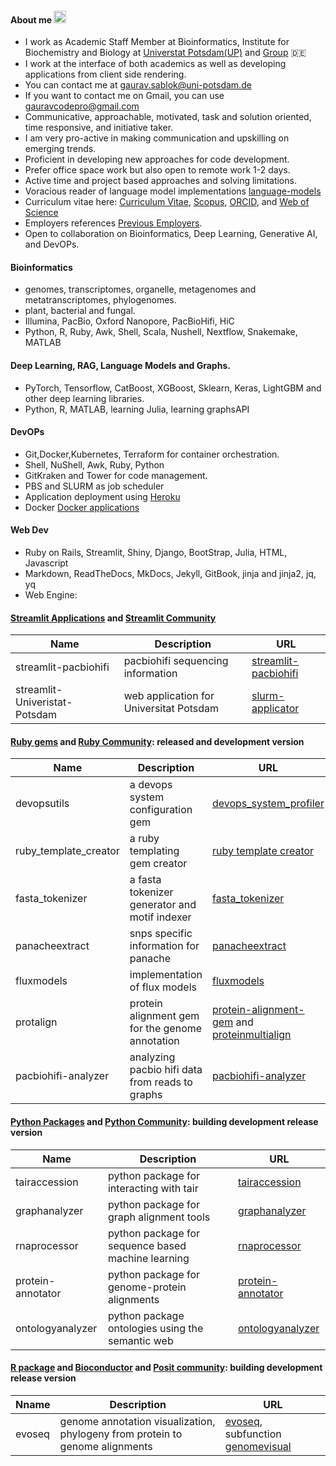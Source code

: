 #### About me <img width="20" height="20" src="https://img.icons8.com/dotty/100/parse-resumes.png" alt="parse-resumes"/>
 - I work as Academic Staff Member at Bioinformatics, Institute for Biochemistry and Biology at [Universtat Potsdam(UP)](https://www.uni-potsdam.de/de/) and [Group](https://www.uni-potsdam.de/en/ibb-bioinformatik/members/gaurav-sablok) :de:
 - I work at the interface of both academics as well as developing applications from client side rendering. 
 - You can contact me at [gaurav.sablok@uni-potsdam.de](mailto:gaurav.sablok@uni-potsdam.de)
 - If you want to contact me on Gmail, you can use [gauravcodepro@gmail.com](mailto:gauravcodepro@gmail.com)
 - Communicative, approachable, motivated, task and solution oriented, time responsive, and initiative taker.
 - I am very pro-active in making communication and upskilling on emerging trends.
 - Proficient in developing new approaches for code development.
 - Prefer office space work but also open to remote work 1-2 days.
 - Active time and project based approaches and solving limitations.
 - Voracious reader of language model implementations [language-models](https://paperswithcode.com/)
 - Curriculum vitae here: [Curriculum Vitae](https://drive.google.com/file/d/10M2skWJsLLx_-Hze7rHxH-bTT-2VJ_if/view?usp=sharing), [Scopus](https://www.scopus.com/authid/detail.uri?authorId=36633064300), [ORCID](https://orcid.org/0000-0002-4157-9405), and [Web of Science](https://www.webofscience.com/wos/author/record/C-5940-2014)
 - Employers references [Previous Employers](https://drive.google.com/file/d/1KgQLycgD1S9ztJpt9McQ2yH5lZIUJAgb/view?usp=sharing). 
 - Open to collaboration on Bioinformatics, Deep Learning, Generative AI, and DevOPs.

 #### Bioinformatics
 - genomes, transcriptomes, organelle, metagenomes and metatranscriptomes, phylogenomes. 
 - plant, bacterial and fungal.
 - Illumina, PacBio, Oxford Nanopore, PacBioHifi, HiC
 - Python, R, Ruby, Awk, Shell, Scala, Nushell, Nextflow, Snakemake, MATLAB
 #### Deep Learning, RAG, Language Models and Graphs.
 - PyTorch, Tensorflow, CatBoost, XGBoost, Sklearn, Keras, LightGBM and other deep learning libraries. 
 - Python, R, MATLAB, learning Julia, learning graphsAPI
 #### DevOPs 
 - Git,Docker,Kubernetes, Terraform for container orchestration.
 - Shell, NuShell, Awk, Ruby, Python
 - GitKraken and Tower for code management.
 - PBS and SLURM as job scheduler
 - Application deployment using [Heroku](https://devcenter.heroku.com/)
 - Docker [Docker applications](https://hub.docker.com/u/gauravcodepro)
 #### Web Dev
  - Ruby on Rails, Streamlit, Shiny, Django, BootStrap, Julia, HTML, Javascript
  - Markdown, ReadTheDocs, MkDocs, Jekyll, GitBook, jinja and jinja2, jq, yq
  - Web Engine:

#### [Streamlit Applications](https://streamlit.io/) and [Streamlit Community](https://discuss.streamlit.io/) 
| Name | Description | URL |
|----------|-------------|------|
| streamlit-pacbiohifi | pacbiohifi sequencing information | [streamlit-pacbiohifi](https://pacbiohifi.streamlit.app/) |
| streamlit-Univeristat-Potsdam | web application for Universitat Potsdam | [slurm-applicator](https://sup-application.streamlit.app/) |

#### [Ruby gems](https://rubygems.org/profiles/gauravcodepro) and [Ruby Community](https://www.ruby-forum.com/): released and development version 
| Name | Description | URL |
|----------|-------------|------|
| devopsutils | a devops system configuration gem | [devops_system_profiler](https://github.com/gauravcodepro/devops-system) |
| ruby_template_creator | a ruby templating gem creator | [ruby template creator](https://github.com/gauravcodepro/ruby_gem_creator) |
| fasta_tokenizer | a fasta tokenizer generator and motif indexer | [fasta_tokenizer](https://github.com/gauravcodepro/pacbiohifi-motif-scanner) |
| panacheextract | snps specific information for panache | [panacheextract](https://rubygems.org/gems/panacheextract) |
| fluxmodels | implementation of flux models | [fluxmodels](https://github.com/gauravcodepro/flux-models-ruby) |
| protalign | protein alignment gem for the genome annotation | [protein-alignment-gem](https://github.com/gauravcodepro/proteinalignment-annotation-gem) and [proteinmultialign](https://github.com/gauravcodepro/protein-multialign-gem) |
| pacbiohifi-analyzer | analyzing pacbio hifi data from reads to graphs | [pacbiohifi-analyzer](https://github.com/gauravcodepro/pacbiohifi-analyzer) |

#### [Python Packages](https://pypi.org/user/gauravcodepro/) and [Python Community](https://www.python.org/community/): building development release version 
| Name | Description | URL |
|----------|-------------|------|
| tairaccession |  python package for interacting with tair | [tairaccession](https://github.com/gauravcodepro/tairaccession) |
| graphanalyzer | python package for graph alignment tools | [graphanalyzer](https://github.com/gauravcodepro/graphanalyzer) |
| rnaprocessor | python package for sequence based machine learning | [rnaprocessor](https://github.com/gauravcodepro/rnaprocessor) |
| protein-annotator | python package for genome-protein alignments | [protein-annotator](https://github.com/gauravcodepro/protein-annotator) |
| ontologyanalyzer | python package ontologies using the semantic web | [ontologyanalyzer](https://github.com/gauravcodeproontologyanalyzer) |

#### [R package](https://cran.r-project.org/web/packages/) and [Bioconductor](https://bioconductor.org/) and [Posit community](https://forum.posit.co/): building development release version 
| Nname | Description | URL |
|----------|-------------|------|
| evoseq |  genome annotation visualization, phylogeny from protein to genome alignments | [evoseq](https://github.com/gauravcodepro/evoseq-genome-informatics), subfunction [genomevisual](https://github.com/gauravcodepro/genome-annotation-visualizer) |
